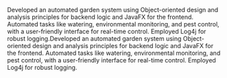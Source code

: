    Developed an automated garden system using Object-oriented design and analysis principles for backend logic and JavaFX for the frontend. Automated tasks like watering, environmental monitoring, and pest control, with a user-friendly interface for real-time control. Employed Log4j for robust logging.Developed an automated garden system using Object-oriented design and analysis principles for backend logic and JavaFX for the frontend. Automated tasks like watering, environmental monitoring, and pest control, with a user-friendly interface for real-time control. Employed Log4j for robust logging.

